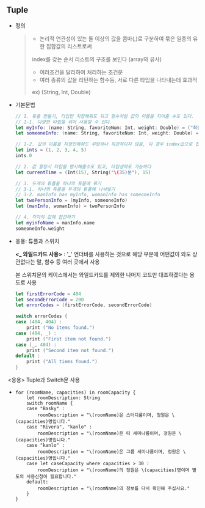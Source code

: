 ## Tuple

* 정의 

  > - 논리적 연관성이 있는 둘 이상의 값을 콤마(,)로 구분하여 묶은 일종의 유한 집합값의 리스트로써
  >
  > ​        index를 갖는 순서 리스트의 구조를 보인다 (array와 유사)
  >
  > - 여러조건을 달리하여 처리하는 조건문
  > - 여러 종류의 값을 리턴하는 함수등, 서로 다른 타입을 나타내는데 효과적
  >
  > ​       ex) (String, Int, Double)



* 기본문법

  ```swift
  // 1. 튜플 만들기, 타입만 지정해줘도 되고 함수처럼 값의 이름을 지어줄 수도 있다.
  // 1-1. 다양한 타입을 섞어 사용할 수 있다.
  let myInfo: (name: String, favoriteNum: Int, weight: Double) = ("최정훈", 7, 53.5)
  let someoneInfo: (name: String, favoriteNum: Int, weight: Double) = ("한그림", 12, 51.6)

  // 1-2. 값의 이름을 지정안해줘도 무방하나 직관적이지 않음, 이 경우 index값으로 접근가능
  let ints = (1, 2, 3, 4, 5)
  ints.0

  // 2. 값 할당시 타입을 명시해줄수도 있고, 타입생략도 가능하다
  let currentTime = (Int(15), String("\(35)분"), 15)

  // 3. 두개의 튜플을 하나의 튜플에 묶기
  // 3-1. 하나의 튜플을 두개의 튜플에 나눠넣기
  // 3-2. manInfo has myInfo, womanInfo has someoneInfo
  let twoPersonInfo = (myInfo, someoneInfo)
  let (manInfo, womanInfo) = twoPersonInfo

  // 4. 각각의 값에 접근하기
  let myinfoName = manInfo.name
  someoneInfo.weight
  ```



* 응용: 튜플과 스위치

  **<_ 와일드카드 사용>**  : '_' 언더바를 사용하는 것으로 해당 부분에 어떤값이 와도 상관없다는 말, 함수 등 여러 곳에서 사용

   본 스위치문의 케이스에서는 와일드카드를 제외한 나머지 코드만 대조하겠다는 용도로 사용

  ```swift
  let firstErrorCode = 404
  let secondErrorCode = 200
  let errorCodes = (firstErrorCode, secondErrorCode)

  switch errorCodes {
  case (404, 404) :
      print ("No items found.")
  case (404, _) :
      print ("First item not found.")
  case (_, 404) :
      print ("Second item not found.")
  default :
      print ("All tiems found.")
  }
  ```



​       <응용>  Tuple과 Switch문 사용

* ```
  for (roomName, capacities) in roomCapacity {
      let roomDescription: String
      switch roomName {
      case "Basky" :
          roomDescription = "\(roomName)은 스터디룸이며, 정원은 \(capacities)명입니다."
      case "Rivera", "kanlo" :
          roomDescription = "\(roomName)은 티 세미나룸이며, 정원은 \(capacities)명입니다."
      case "kanlo" :
          roomDescription = "\(roomName)은 그룹 세미나룸이며, 정원은 \(capacities)명입니다."
      case let caseCapacity where capacities > 30 :
          roomDescription = "\(roomName)의 정원은 \(capacities)명이며 별도의 사용신청이 필요합니다."
      default:
          roomDescription = "\(roomName)의 정보를 다시 확인해 주십시요."
      }
  }
  ```

  ​

